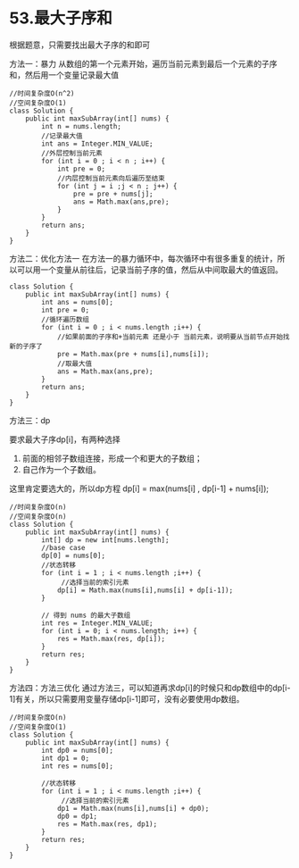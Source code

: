 # 53.最大子序和
根据题意，只需要找出最大子序的和即可

方法一：暴力
从数组的第一个元素开始，遍历当前元素到最后一个元素的子序和，然后用一个变量记录最大值
```
//时间复杂度O(n^2)
//空间复杂度O(1)
class Solution {
    public int maxSubArray(int[] nums) {
        int n = nums.length;
        //记录最大值
        int ans = Integer.MIN_VALUE;
        //外层控制当前元素
        for (int i = 0 ; i < n ; i++) {
            int pre = 0;
            //内层控制当前元素向后遍历至结束
            for (int j = i ;j < n ; j++) {
                pre = pre + nums[j];
                ans = Math.max(ans,pre);
            }
        }
        return ans;
    }
}
```

方法二：优化方法一
在方法一的暴力循环中，每次循环中有很多重复的统计，所以可以用一个变量从前往后，记录当前子序的值，然后从中间取最大的值返回。
```
class Solution {
    public int maxSubArray(int[] nums) {
        int ans = nums[0];
        int pre = 0;
        //循环遍历数组
        for (int i = 0 ; i < nums.length ;i++) {
            //如果前面的子序和+当前元素 还是小于 当前元素，说明要从当前节点开始找新的子序了
            pre = Math.max(pre + nums[i],nums[i]);
            //取最大值
            ans = Math.max(ans,pre);
        }
        return ans;
    }
}
```

方法三：dp

要求最大子序dp[i]，有两种选择
1. 前面的相邻子数组连接，形成一个和更大的子数组；
2. 自己作为一个子数组。

这里肯定要选大的，所以dp方程 dp[i] = max(nums[i] , dp[i-1] + nums[i]);
```
//时间复杂度O(n)
//空间复杂度O(n)
class Solution {
    public int maxSubArray(int[] nums) {
        int[] dp = new int[nums.length];
        //base case
        dp[0] = nums[0];
        //状态转移
        for (int i = 1 ; i < nums.length ;i++) {
             //选择当前的索引元素
            dp[i] = Math.max(nums[i],nums[i] + dp[i-1]);
        }
        
        // 得到 nums 的最大子数组
        int res = Integer.MIN_VALUE;
        for (int i = 0; i < nums.length; i++) {
            res = Math.max(res, dp[i]);
        }
        return res;
    }
}
```

方法四：方法三优化
通过方法三，可以知道再求dp[i]的时候只和dp数组中的dp[i-1]有关，所以只需要用变量存储dp[i-1]即可，没有必要使用dp数组。
```
//时间复杂度O(n)
//空间复杂度O(1)
class Solution {
    public int maxSubArray(int[] nums) {
        int dp0 = nums[0];
        int dp1 = 0;
        int res = nums[0];

        //状态转移
        for (int i = 1 ; i < nums.length ;i++) {
             //选择当前的索引元素
            dp1 = Math.max(nums[i],nums[i] + dp0);
            dp0 = dp1;
            res = Math.max(res, dp1);
        }
        return res;
    }
}
```